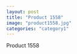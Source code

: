 ```yaml
---
layout: post
title: "Product 1558"
image: "product1558.jpg"
categories: "category1"
---
```

Product 1558
